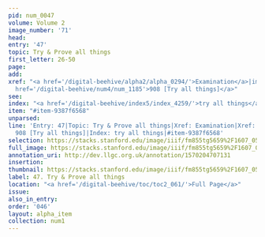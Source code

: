 ```yaml
---
pid: num_0047
volume: Volume 2
image_number: '71'
head: 
entry: '47'
topic: Try & Prove all things
first_letter: 26-50
page: 
add: 
xref: "<a href='/digital-beehive/alpha2/alpha_0294/'>Examination</a>|implicite faith|<a
  href='/digital-beehive/num4/num_1185'>908 [Try all things]</a>"
see: 
index: "<a href='/digital-beehive/index5/index_4259/'>try all things</a>"
item: "#item-9387f6568"
unparsed: 
line: 'Entry: 47|Topic: Try & Prove all things|Xref: Examination|Xref: implicite faith|Xref:
  908 [Try all things]|Index: try all things|#item-9387f6568'
selection: https://stacks.stanford.edu/image/iiif/fm855tg5659%2F1607_0538/198,3134,3138,587/full/0/default.jpg
full_image: https://stacks.stanford.edu/image/iiif/fm855tg5659%2F1607_0538/full/full/0/default.jpg
annotation_uri: http://dev.llgc.org.uk/annotation/1570204707131
insertion: 
thumbnail: https://stacks.stanford.edu/image/iiif/fm855tg5659%2F1607_0538/198,3134,600,180/250,/0/default.jpg
label: 47. Try & Prove all things
location: "<a href='/digital-beehive/toc/toc2_061/'>Full Page</a>"
issue: 
also_in_entry: 
order: '046'
layout: alpha_item
collection: num1
---
```

